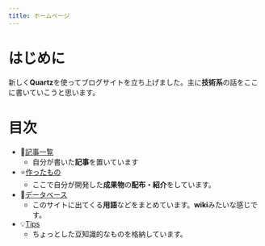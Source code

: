 ```yaml
---
title: ホームページ
---
```

# はじめに
新しく**Quartz**を使ってブログサイトを立ち上げました。主に**技術系**の話をここに書いていこうと思います。
# 目次
- 📃[記事一覧](blog/)
	- 自分が書いた**記事**を置いています
- ⭐️[作ったもの](creations/)
	- ここで自分が開発した**成果物**の**配布・紹介**をしています。
- 📑[データベース](DB/)
	- このサイトに出てくる**用語**などをまとめています。**wiki**みたいな感じです。
- 💡[Tips](tips/)
	- ちょっとした豆知識的なものを格納しています。